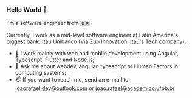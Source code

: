 ### Hello World 👋

I'm a software engineer from 🇧🇷 <br>

Currently, I work as a mid-level software engineer at Latin America's biggest bank: Itaú Unibanco (Via Zup Innovation, Itaú's Tech company);

- 🌱 I work mainly with web and mobile development using Angular, Typescript, Flutter and Node.js;
- 💬 Ask me about webdev, angular, typescript or Human Factors in computing systems;
- 📫 If you want to reach me, send an e-mail to: joaorafael.dev@outlook.com or joao.rafael@academico.ufpb.br
